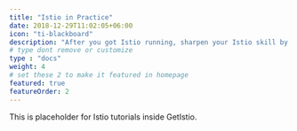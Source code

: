 ```yaml
---
title: "Istio in Practice"
date: 2018-12-29T11:02:05+06:00
icon: "ti-blackboard"
description: "After you got Istio running, sharpen your Istio skill by following these tutorials."
# type dont remove or customize
type : "docs"
weight: 4
# set these 2 to make it featured in homepage
featured: true
featureOrder: 2
---
```


This is placeholder for Istio tutorials inside GetIstio.
